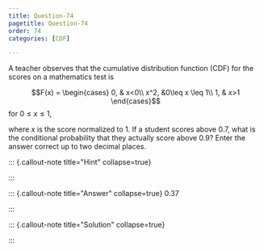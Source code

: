 ```yaml
---
title: Question-74 
pagetitle: Question-74
order: 74
categories: [CDF]

---
```


A teacher observes  that the cumulative distribution function (CDF) for the scores on a mathematics test is

$$F(x) = \begin{cases}
    0, & x<0\\
    x^2, &0\leq x \leq 1\\
    1, & x>1
\end{cases}$$ for $0 \leq x \leq 1,$ 

where $x$ is the score normalized to $1$. If a student scores above $0.7$, what is the conditional probability that they actually score above $0.9?$ Enter the answer correct up to two decimal places.


 
  
::: {.callout-note title="Hint" collapse=true}





:::

::: {.callout-note title="Answer" collapse=true}
0.37
 
  
:::

::: {.callout-note title="Solution" collapse=true}

:::